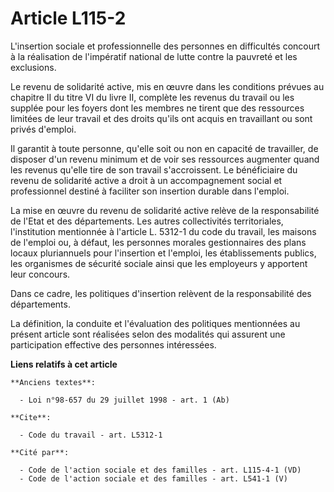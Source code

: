 # Article L115-2

L'insertion sociale et professionnelle des personnes en difficultés concourt à la réalisation de l'impératif national de
lutte contre la pauvreté et les exclusions. 

Le revenu de solidarité active, mis en œuvre dans les conditions prévues au chapitre II du titre VI du livre II, complète les
revenus du travail ou les supplée pour les foyers dont les membres ne tirent que des ressources limitées de leur travail et
des droits qu'ils ont acquis en travaillant ou sont privés d'emploi. 

Il garantit à toute personne, qu'elle soit ou non en capacité de travailler, de disposer d'un revenu minimum et de voir ses
ressources augmenter quand les revenus qu'elle tire de son travail s'accroissent. Le bénéficiaire du revenu de solidarité
active a droit à un accompagnement social et professionnel destiné à faciliter son insertion durable dans l'emploi. 

La mise en œuvre du revenu de solidarité active relève de la responsabilité de l'Etat et des départements. Les autres
collectivités territoriales, l'institution mentionnée à l'article L. 5312-1 du code du travail, les maisons de l'emploi ou, à
défaut, les personnes morales gestionnaires des plans locaux pluriannuels pour l'insertion et l'emploi, les établissements
publics, les organismes de sécurité sociale ainsi que les employeurs y apportent leur concours. 

Dans ce cadre, les politiques d'insertion relèvent de la responsabilité des départements. 

La définition, la conduite et l'évaluation des politiques mentionnées au présent article sont réalisées selon des modalités
qui assurent une participation effective des personnes intéressées.

**Liens relatifs à cet article**

	**Anciens textes**:

	  - Loi n°98-657 du 29 juillet 1998 - art. 1 (Ab)

	**Cite**:

	  - Code du travail - art. L5312-1

	**Cité par**:

	  - Code de l'action sociale et des familles - art. L115-4-1 (VD)
	  - Code de l'action sociale et des familles - art. L541-1 (V)
